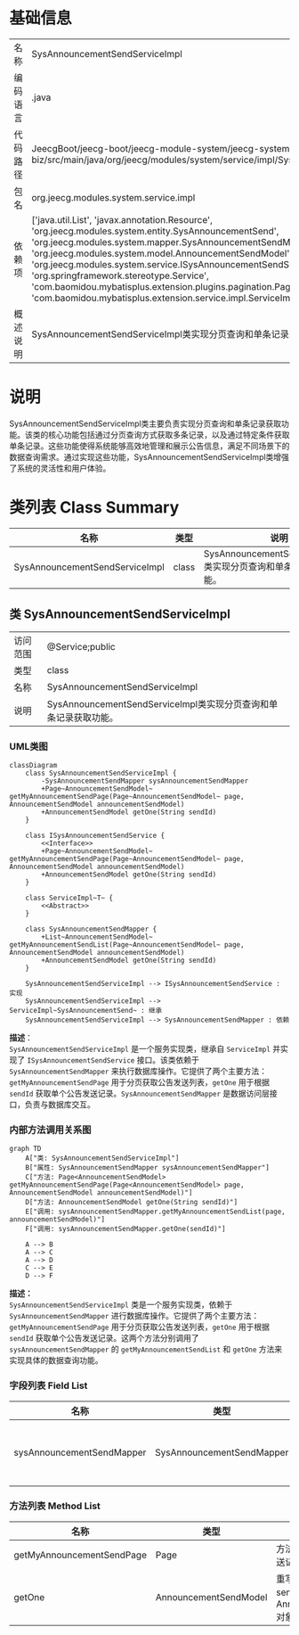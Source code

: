 # 基础信息

|      |      |
|------|------|
| 名称 | SysAnnouncementSendServiceImpl |
| 编码语言 | .java |
| 代码路径 | JeecgBoot/jeecg-boot/jeecg-module-system/jeecg-system-biz/src/main/java/org/jeecg/modules/system/service/impl/SysAnnouncementSendServiceImpl.java |
| 包名 | org.jeecg.modules.system.service.impl |
| 依赖项 | ['java.util.List', 'javax.annotation.Resource', 'org.jeecg.modules.system.entity.SysAnnouncementSend', 'org.jeecg.modules.system.mapper.SysAnnouncementSendMapper', 'org.jeecg.modules.system.model.AnnouncementSendModel', 'org.jeecg.modules.system.service.ISysAnnouncementSendService', 'org.springframework.stereotype.Service', 'com.baomidou.mybatisplus.extension.plugins.pagination.Page', 'com.baomidou.mybatisplus.extension.service.impl.ServiceImpl'] |
| 概述说明 | SysAnnouncementSendServiceImpl类实现分页查询和单条记录获取。 |

# 说明

SysAnnouncementSendServiceImpl类主要负责实现分页查询和单条记录获取功能。该类的核心功能包括通过分页查询方式获取多条记录，以及通过特定条件获取单条记录。这些功能使得系统能够高效地管理和展示公告信息，满足不同场景下的数据查询需求。通过实现这些功能，SysAnnouncementSendServiceImpl类增强了系统的灵活性和用户体验。

# 类列表 Class Summary

| 名称   | 类型  | 说明 |
|-------|------|-------------|
| SysAnnouncementSendServiceImpl | class | SysAnnouncementSendServiceImpl类实现分页查询和单条记录获取功能。 |



## 类 SysAnnouncementSendServiceImpl

|      |      |
|------|------|
| 访问范围 | @Service;public |
| 类型 | class |
| 名称 | SysAnnouncementSendServiceImpl |
| 说明 | SysAnnouncementSendServiceImpl类实现分页查询和单条记录获取功能。 |


### UML类图

```mermaid
classDiagram
    class SysAnnouncementSendServiceImpl {
        -SysAnnouncementSendMapper sysAnnouncementSendMapper
        +Page~AnnouncementSendModel~ getMyAnnouncementSendPage(Page~AnnouncementSendModel~ page, AnnouncementSendModel announcementSendModel)
        +AnnouncementSendModel getOne(String sendId)
    }

    class ISysAnnouncementSendService {
        <<Interface>>
        +Page~AnnouncementSendModel~ getMyAnnouncementSendPage(Page~AnnouncementSendModel~ page, AnnouncementSendModel announcementSendModel)
        +AnnouncementSendModel getOne(String sendId)
    }

    class ServiceImpl~T~ {
        <<Abstract>>
    }

    class SysAnnouncementSendMapper {
        +List~AnnouncementSendModel~ getMyAnnouncementSendList(Page~AnnouncementSendModel~ page, AnnouncementSendModel announcementSendModel)
        +AnnouncementSendModel getOne(String sendId)
    }

    SysAnnouncementSendServiceImpl --> ISysAnnouncementSendService : 实现
    SysAnnouncementSendServiceImpl --> ServiceImpl~SysAnnouncementSend~ : 继承
    SysAnnouncementSendServiceImpl --> SysAnnouncementSendMapper : 依赖
```

**描述**：  
`SysAnnouncementSendServiceImpl` 是一个服务实现类，继承自 `ServiceImpl` 并实现了 `ISysAnnouncementSendService` 接口。该类依赖于 `SysAnnouncementSendMapper` 来执行数据库操作。它提供了两个主要方法：`getMyAnnouncementSendPage` 用于分页获取公告发送列表，`getOne` 用于根据 `sendId` 获取单个公告发送记录。`SysAnnouncementSendMapper` 是数据访问层接口，负责与数据库交互。


### 内部方法调用关系图

```mermaid
graph TD
    A["类: SysAnnouncementSendServiceImpl"]
    B["属性: SysAnnouncementSendMapper sysAnnouncementSendMapper"]
    C["方法: Page<AnnouncementSendModel> getMyAnnouncementSendPage(Page<AnnouncementSendModel> page, AnnouncementSendModel announcementSendModel)"]
    D["方法: AnnouncementSendModel getOne(String sendId)"]
    E["调用: sysAnnouncementSendMapper.getMyAnnouncementSendList(page, announcementSendModel)"]
    F["调用: sysAnnouncementSendMapper.getOne(sendId)"]

    A --> B
    A --> C
    A --> D
    C --> E
    D --> F
```

**描述：**  
`SysAnnouncementSendServiceImpl` 类是一个服务实现类，依赖于 `SysAnnouncementSendMapper` 进行数据库操作。它提供了两个主要方法：`getMyAnnouncementSendPage` 用于分页获取公告发送列表，`getOne` 用于根据 `sendId` 获取单个公告发送记录。这两个方法分别调用了 `sysAnnouncementSendMapper` 的 `getMyAnnouncementSendList` 和 `getOne` 方法来实现具体的数据查询功能。

### 字段列表 Field List

| 名称  | 类型  | 说明 |
|-------|-------|------|
| sysAnnouncementSendMapper | SysAnnouncementSendMapper | 私有变量sysAnnouncementSendMapper注入SysAnnouncementSendMapper类。 |

### 方法列表 Method List

| 名称  | 类型  | 说明 |
|-------|-------|------|
| getMyAnnouncementSendPage | Page<AnnouncementSendModel> | 方法重写，返回分页公告发送记录。 |
| getOne | AnnouncementSendModel | 重写方法getOne，通过sendId查询并返回AnnouncementSendModel对象。 |





